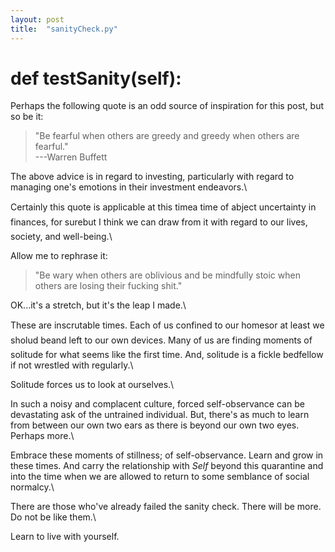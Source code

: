 ```yaml
---
layout: post
title:  "sanityCheck.py"
---
```


# def testSanity(self):

Perhaps the following quote is an odd source of inspiration for this post, but so be it:

> "Be fearful when others are greedy and greedy when others are fearful."\
> ---Warren Buffett

The above advice is in regard to investing, particularly with regard to managing one's emotions in their investment endeavors.\

Certainly this quote is applicable at this time&#151;a time of abject uncertainty in finances, for sure&#151;but I think we can draw from it with regard to our lives, society, and well-being.\

Allow me to rephrase it:

> "Be wary when others are oblivious and be mindfully stoic when others are losing their fucking shit."

OK...it's a stretch, but it's the leap I made.\

These are inscrutable times. Each of us confined to our homes&#151;or at least we sholud be&#151;and left to our own devices. Many of us are finding moments of solitude for what seems like the first time. And, solitude is a fickle bedfellow if not wrestled with regularly.\

Solitude forces us to look at ourselves.\ 

In such a noisy and complacent culture, forced self-observance can be devastating ask of the untrained individual. But, there's as much to learn from between our own two ears as there is beyond our own two eyes. Perhaps more.\

Embrace these moments of stillness; of self-observance. Learn and grow in these times. And carry the relationship with _Self_ beyond this quarantine and into the time when we are allowed to return to some semblance of social normalcy.\

There are those who've already failed the sanity check. There will be more. Do not be like them.\

Learn to live with yourself.
